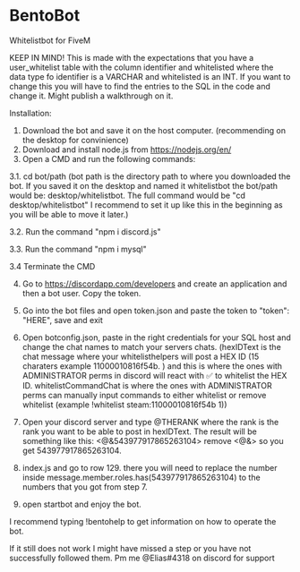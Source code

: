 # BentoBot
Whitelistbot for FiveM

KEEP IN MIND! This is made with the expectations that you have a user_whitelist table with the column identifier and whitelisted where the data type fo identifier is a VARCHAR and whitelisted is an INT. If you want to change this you will have to find the entries to the SQL in the code and change it. Might publish a walkthrough on it.

Installation:
1. Download the bot and save it on the host computer. (recommending on the desktop for convinience)
2. Download and install node.js from https://nodejs.org/en/
3. Open a CMD and run the following commands:

3.1. cd bot/path  (bot path is the directory path to where you downloaded the bot. If you saved it on the desktop and named it whitelistbot the bot/path would be: desktop/whitelistbot. The full command would be "cd desktop/whitelistbot" I recommend to set it up like this in the beginning as you will be able to move it later.)

3.2. Run the command "npm i discord.js"

3.3. Run the command "npm i mysql"

3.4 Terminate the CMD

4. Go to https://discordapp.com/developers and create an application and then a bot user. Copy the token.
5. Go into the bot files and open token.json and paste the token to     "token": "HERE", save and exit
6. Open botconfig.json, paste in the right credentials for your SQL host and change the chat names to match your servers chats. (hexIDText is the chat message where your whitelisthelpers will post a HEX ID (15 charaters example 11000010816f54b.  ) and this is where the ones with ADMINISTRATOR perms in discord will react with ✅ to whitelist the HEX ID. whitelistCommandChat is where the ones with ADMINISTRATOR perms can manually input commands to either whitelist or remove whitelist (example !whitelist steam:11000010816f54b 1))
7. Open your discord server and type \@THERANK where the rank is the rank you want to be able to post in hexIDText. The result will be something like this: <@&543977917865263104> remove <@&> so you get 543977917865263104. 
8. index.js and go to row 129. there you will need to replace the number inside message.member.roles.has(543977917865263104) to the numbers that you got from step 7.

10. open startbot and enjoy the bot.

I recommend typing !bentohelp to get information on how to operate the bot.

If it still does not work I might have missed a step or you have not successfully followed them. Pm me @Elias#4318 on discord for support
